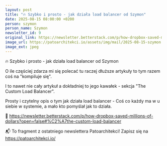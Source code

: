 ```yaml
---
layout: post
title: "🔥 Szybko i prosto - jak działa load balancer od Szymon"
date: 2025-08-15 08:00:00 +0200
person: szymon
person_name: Szymon
newsletter_id: 9
original_link: https://newsletter.betterstack.com/p/how-dropbox-saved-millions-of-dollars?open=false#%C2%A7the-custom-load-balancer
image_url: https://patoarchitekci.io/assets/img/mail/2025-08-15-szymon.jpeg
image_ext: jpeg
---
```


🔥 Szybko i prosto - jak działa load balancer od Szymon

O ile częściej zdarza mi się polecać tu raczej dłuższe artykuły to tym razem coś na "kompiluje się".

I to nawet nie cały artykuł a dokładniej to jego kawałek - sekcja "The Custom Load Balancer".

Prosty i czytelny opis o tym jak działa load balancer - Coś co każdy ma w u siebie w systemie, a mało kto pomyślał jak to działa.

🔗 https://newsletter.betterstack.com/p/how-dropbox-saved-millions-of-dollars?open=false#%C2%A7the-custom-load-balancer

📬 To fragment z ostatniego newslettera Patoarchitekci! Zapisz się na https://patoarchitekci.io/